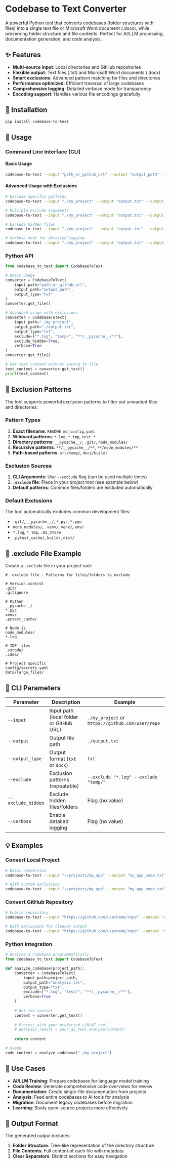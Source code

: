 # Codebase to Text Converter

A powerful Python tool that converts codebases (folder structures with files) into a single text file or Microsoft Word document (.docx), while preserving folder structure and file contents. Perfect for AI/LLM processing, documentation generation, and code analysis.

## ✨ Features

- **Multi-source input**: Local directories and GitHub repositories
- **Flexible output**: Text files (.txt) and Microsoft Word documents (.docx)
- **Smart exclusions**: Advanced pattern matching for files and directories
- **Performance optimized**: Efficient traversal of large codebases
- **Comprehensive logging**: Detailed verbose mode for transparency
- **Encoding support**: Handles various file encodings gracefully

## 🚀 Installation

```bash
pip install codebase-to-text
```

## 📖 Usage

### Command Line Interface (CLI)

#### Basic Usage
```bash
codebase-to-text --input "path_or_github_url" --output "output_path" --output_type "txt"
```

#### Advanced Usage with Exclusions
```bash
# Exclude specific patterns
codebase-to-text --input "./my_project" --output "output.txt" --output_type "txt" --exclude "*.log,temp/,**/__pycache__/**"

# Multiple exclude arguments
codebase-to-text --input "./my_project" --output "output.txt" --output_type "txt" --exclude "*.pyc" --exclude "build/" --exclude "venv/"

# Exclude hidden files
codebase-to-text --input "./my_project" --output "output.txt" --output_type "txt" --exclude_hidden

# Verbose mode for detailed logging
codebase-to-text --input "./my_project" --output "output.txt" --output_type "txt" --verbose
```

### Python API

```python
from codebase_to_text import CodebaseToText

# Basic usage
converter = CodebaseToText(
    input_path="path_or_github_url",
    output_path="output_path",
    output_type="txt"
)
converter.get_file()

# Advanced usage with exclusions
converter = CodebaseToText(
    input_path="./my_project",
    output_path="./output.txt",
    output_type="txt",
    exclude=["*.log", "temp/", "**/__pycache__/**"],
    exclude_hidden=True,
    verbose=True
)
converter.get_file()

# Get text content without saving to file
text_content = converter.get_text()
print(text_content)
```

## 🎯 Exclusion Patterns

The tool supports powerful exclusion patterns to filter out unwanted files and directories:

### Pattern Types

1. **Exact filename**: `README.md`, `config.yaml`
2. **Wildcard patterns**: `*.log`, `*.tmp`, `test_*`
3. **Directory patterns**: `__pycache__/`, `.git/`, `node_modules/`
4. **Recursive patterns**: `**/__pycache__/**`, `**/node_modules/**`
5. **Path-based patterns**: `src/temp/`, `docs/build/`

### Exclusion Sources

1. **CLI Arguments**: Use `--exclude` flag (can be used multiple times)
2. **`.exclude` file**: Place in your project root (see example below)
3. **Default patterns**: Common files/folders are excluded automatically

### Default Exclusions

The tool automatically excludes common development files:
- `.git/`, `__pycache__/`, `*.pyc`, `*.pyo`
- `node_modules/`, `.venv/`, `venv/`, `env/`
- `*.log`, `*.tmp`, `.DS_Store`
- `.pytest_cache/`, `build/`, `dist/`

## 📝 .exclude File Example

Create a `.exclude` file in your project root:

```
# .exclude file - Patterns for files/folders to exclude

# Version control
.git/
.gitignore

# Python
__pycache__/
*.pyc
venv/
.pytest_cache/

# Node.js
node_modules/
*.log

# IDE files
.vscode/
.idea/

# Project specific
config/secrets.yaml
data/large_files/
```

## 🔧 CLI Parameters

| Parameter | Description | Example |
|-----------|-------------|---------|
| `--input` | Input path (local folder or GitHub URL) | `./my_project` or `https://github.com/user/repo` |
| `--output` | Output file path | `./output.txt` |
| `--output_type` | Output format (`txt` or `docx`) | `txt` |
| `--exclude` | Exclusion patterns (repeatable) | `--exclude "*.log" --exclude "temp/"` |
| `--exclude_hidden` | Exclude hidden files/folders | Flag (no value) |
| `--verbose` | Enable detailed logging | Flag (no value) |

## 💡 Examples

### Convert Local Project
```bash
# Basic conversion
codebase-to-text --input "~/projects/my_app" --output "my_app_code.txt" --output_type "txt"

# With custom exclusions
codebase-to-text --input "~/projects/my_app" --output "my_app_code.txt" --output_type "txt" --exclude "*.log,build/,dist/" --verbose
```

### Convert GitHub Repository
```bash
# Public repository
codebase-to-text --input "https://github.com/username/repo" --output "repo_analysis.docx" --output_type "docx"

# With exclusions for cleaner output
codebase-to-text --input "https://github.com/username/repo" --output "repo_clean.txt" --output_type "txt" --exclude "*.md,docs/,examples/"
```

### Python Integration
```python
# Analyze a codebase programmatically
from codebase_to_text import CodebaseToText

def analyze_codebase(project_path):
    converter = CodebaseToText(
        input_path=project_path,
        output_path="analysis.txt",
        output_type="txt",
        exclude=["*.log", "test/", "**/__pycache__/**"],
        verbose=True
    )
    
    # Get the content
    content = converter.get_text()
    
    # Process with your preferred LLM/AI tool
    # analysis_result = your_ai_tool.analyze(content)
    
    return content

# Usage
code_content = analyze_codebase("./my_project")
```

## 🎯 Use Cases

- **AI/LLM Training**: Prepare codebases for language model training
- **Code Review**: Generate comprehensive code overviews for review
- **Documentation**: Create single-file documentation from projects
- **Analysis**: Feed entire codebases to AI tools for analysis
- **Migration**: Document legacy codebases before migration
- **Learning**: Study open-source projects more effectively

## 🔄 Output Format

The generated output includes:

1. **Folder Structure**: Tree-like representation of the directory structure
2. **File Contents**: Full content of each file with metadata
3. **Clear Separators**: Distinct sections for easy navigation
